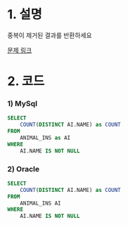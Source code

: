 # 1. 설명
중복이 제거된 결과를 반환하세요

[문제 링크](https://programmers.co.kr/learn/courses/30/lessons/59408)


# 2. 코드
### 1) MySql
```sql
SELECT
    COUNT(DISTINCT AI.NAME) as COUNT
FROM 
    ANIMAL_INS as AI
WHERE 
    AI.NAME IS NOT NULL
```

### 2) Oracle
```sql
SELECT
    COUNT(DISTINCT AI.NAME) as COUNT
FROM 
    ANIMAL_INS AI
WHERE 
    AI.NAME IS NOT NULL
```